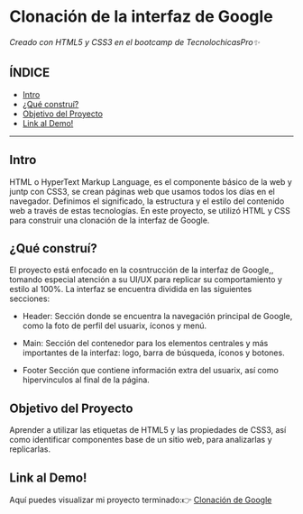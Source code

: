 # Clonación de la interfaz de Google 
###### Creado con HTML5 y CSS3 en el bootcamp de TecnolochicasPro✨

## ÍNDICE
* [Intro](https://github.com/KatyaCabrera/Google-clone/edit/main/README.md#intro)
* [¿Qué construí?](https://github.com/KatyaCabrera/Google-clone/edit/main/README.md#qu%C3%A9-constru%C3%AD)
* [Objetivo del Proyecto](https://github.com/KatyaCabrera/Google-clone/edit/main/README.md#objetivo-del-proyecto)
* [Link al Demo!](https://github.com/KatyaCabrera/Google-clone/edit/main/README.md#link-al-demo)

***

## Intro
HTML o HyperText Markup Language, es el componente básico de la web y juntp con CSS3, se crean páginas web que usamos todos los días en el navegador. Definimos el significado, la estructura y el estilo del contenido web a través de estas tecnologías.
En este proyecto, se utilizó HTML y CSS para construir una clonación de la interfaz de Google.

## ¿Qué construí?
El proyecto está enfocado en la cosntrucción de la interfaz de Google,, tomando especial atención a su UI/UX para replicar su comportamiento y estilo al 100%. La interfaz se encuentra dividida en las siguientes secciones:

* Header: Sección donde se encuentra la navegación principal de Google, como la foto de perfil del usuarix, íconos y menú.

* Main: Sección del contenedor para los elementos centrales y más importantes de la interfaz: logo, barra de búsqueda, íconos y botones.

* Footer Sección que contiene información extra del usuarix, así como hipervinculos al final de la página.

## Objetivo del Proyecto
Aprender a utilizar las etiquetas de HTML5 y las propiedades de CSS3, así como identificar componentes base de un sitio web, para analizarlas y replicarlas.

## Link al Demo!
Aquí puedes visualizar mi proyecto terminado:👉 [Clonación de Google](https://github.com/KatyaCabrera/Google-clone)
